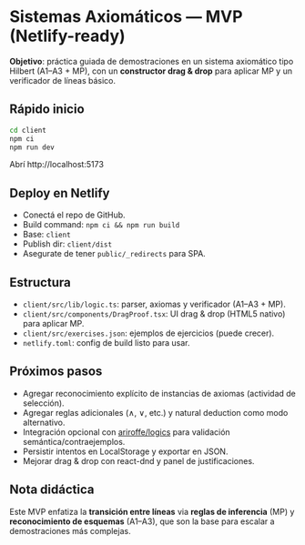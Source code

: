 # Sistemas Axiomáticos — MVP (Netlify-ready)

**Objetivo**: práctica guiada de demostraciones en un sistema axiomático tipo Hilbert (A1–A3 + MP), con un **constructor drag & drop** para aplicar MP y un verificador de líneas básico.

## Rápido inicio
```bash
cd client
npm ci
npm run dev
```
Abrí http://localhost:5173

## Deploy en Netlify
- Conectá el repo de GitHub.
- Build command: `npm ci && npm run build`
- Base: `client`
- Publish dir: `client/dist`
- Asegurate de tener `public/_redirects` para SPA.

## Estructura
- `client/src/lib/logic.ts`: parser, axiomas y verificador (A1–A3 + MP).
- `client/src/components/DragProof.tsx`: UI drag & drop (HTML5 nativo) para aplicar MP.
- `client/src/exercises.json`: ejemplos de ejercicios (puede crecer).
- `netlify.toml`: config de build listo para usar.

## Próximos pasos
- Agregar reconocimiento explícito de instancias de axiomas (actividad de selección).
- Agregar reglas adicionales (∧, ∨, etc.) y natural deduction como modo alternativo.
- Integración opcional con [ariroffe/logics](https://github.com/ariroffe/logics) para validación semántica/contraejemplos.
- Persistir intentos en LocalStorage y exportar en JSON.
- Mejorar drag & drop con react-dnd y panel de justificaciones.

## Nota didáctica
Este MVP enfatiza la **transición entre líneas** via **reglas de inferencia** (MP) y **reconocimiento de esquemas** (A1–A3), que son la base para escalar a demostraciones más complejas.
